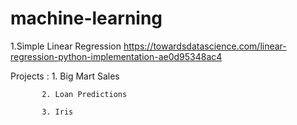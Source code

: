 # machine-learning

1.Simple Linear Regression https://towardsdatascience.com/linear-regression-python-implementation-ae0d95348ac4

Projects : 1. Big Mart Sales

           2. Loan Predictions
           
           3. Iris
